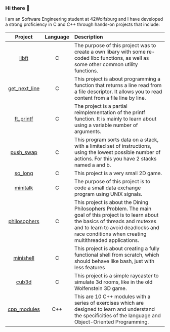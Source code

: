 ### Hi there 👋

I am an Software Engineering student at 42Wolfsburg and I have developed a strong proficiency in C and C++ through hands-on projects that include:

| Project  | Language | Description |
|:--------------:|:--------:|:--------------|
| [libft](https://github.com/mottjes/libft) | C | The purpose of this project was to create a own libary with some re-coded libc functions, as well as some other common utility functions. |
| [get_next_line](https://github.com/mottjes/get_next_line) | C | This project is about programming a function that returns a line read from a file descriptor. It allows you to read content from a file line by line. |
| [ft_printf](https://github.com/mottjes/ft_printf) | C | The project is a partial reimplementation of the printf function. It is mainly to learn about using a variable number of arguments. |
| [push_swap](https://github.com/mottjes/push_swap) | C | This program sorts data on a stack, with a limited set of instructions, using the lowest possible number of actions. For this you have 2 stacks named a and b. |
| [so_long](https://github.com/mottjes/so_long) | C | This project is a very small 2D game. |
| [minitalk](https://github.com/mottjes/minitalk) | C | The purpose of this project is to code a small data exchange program using UNIX signals. |
| [philosophers](https://github.com/mottjes/philosophers) | C | This project is about the Dining Philosophers Problem. The main goal of this project is to learn about the basics of threads and mutexes and to learn to avoid deadlocks and race conditions when creating multithreaded applications. |
| [minishell](https://github.com/mottjes/minishell) | C | This project is about creating a fully functional shell from scratch, which should behave like bash, just with less features |
| [cub3d](https://github.com/mottjes/cub3d) | C | This project is a simple raycaster to simulate 3d rooms, like in the old Wolfenstein 3D game. |
| [cpp_modules](https://github.com/mottjes/cpp_modules) | C++ | This are 10 C++ modules with a series of exercises which are designed to learn and understand the specificities of the language and Object-Oriented Programming. |
